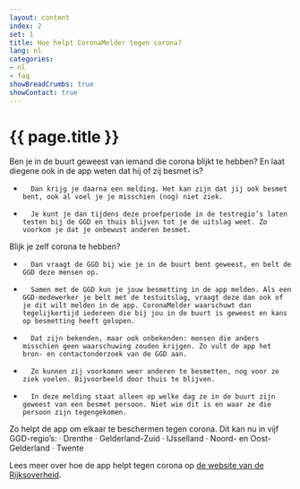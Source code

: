 ```yaml
---
layout: content
index: 2
set: 1
title: Hoe helpt CoronaMelder tegen corona?
lang: nl
categories:
- nl
- faq
showBreadCrumbs: true
showContact: true
---
```


# {{ page.title }}

Ben je in de buurt geweest van iemand die corona blijkt te hebben? En laat diegene ook in de app weten dat hij of zij besmet is?
-    	Dan krijg je daarna een melding. Het kan zijn dat jij ook besmet bent, ook al voel je je misschien (nog) niet ziek.
-    	Je kunt je dan tijdens deze proefperiode in de testregio’s laten testen bij de GGD en thuis blijven tot je de uitslag weet. Zo voorkom je dat je onbewust anderen besmet. 
 
Blijk je zelf corona te hebben?
-    	Dan vraagt de GGD bij wie je in de buurt bent geweest, en belt de GGD deze mensen op.
-    	Samen met de GGD kun je jouw besmetting in de app melden. Als een GGD-medewerker je belt met de testuitslag, vraagt deze dan ook of je dit wilt melden in de app. CoronaMelder waarschuwt dan tegelijkertijd iedereen die bij jou in de buurt is geweest en kans op besmetting heeft gelopen.
-    	Dat zijn bekenden, maar ook onbekenden: mensen die anders misschien geen waarschuwing zouden krijgen. Zo vult de app het bron- en contactonderzoek van de GGD aan.
-    	Zo kunnen zij voorkomen weer anderen te besmetten, nog voor ze ziek voelen. Bijvoorbeeld door thuis te blijven.
-    	In deze melding staat alleen op welke dag ze in de buurt zijn geweest van een besmet persoon. Niet wie dit is en waar ze die persoon zijn tegengekomen.
 
Zo helpt de app om elkaar te beschermen tegen corona. Dit kan nu in vijf GGD-regio’s:
·  	Drenthe
·  	Gelderland-Zuid
·  	IJsselland
·  	Noord- en Oost-Gelderland
·  	Twente
 
Lees meer over hoe de app helpt tegen corona op [de website van de Rijksoverheid](https://www.rijksoverheid.nl/onderwerpen/coronavirus-app/vraag-en-antwoord/hoe-werkt-de-corona-app).


